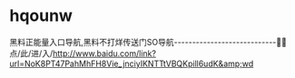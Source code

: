 # hqounw
黑料正能量入口导航,黑料不打烊传送门SO导航----------------------------🏦🏦点/此/进/入/http://www.baidu.com/link?url=NoK8PT47PahMhFH8Vie_jnciyIKNTTtVBQKpill6udK&amp;wd
